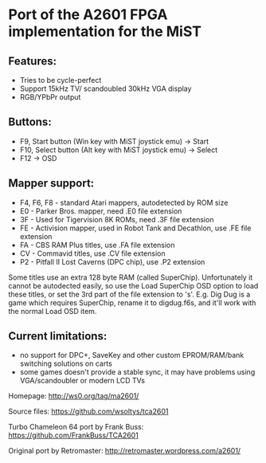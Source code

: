 # Port of the A2601 FPGA implementation for the MiST

## Features:
- Tries to be cycle-perfect
- Support 15kHz TV/ scandoubled 30kHz VGA display
- RGB/YPbPr output

## Buttons:
- F9, Start button (Win key with MiST joystick emu)    -> Start
- F10, Select button (Alt key with MiST joystick emu)  -> Select
- F12                                                  -> OSD

## Mapper support:
- F4, F6, F8 - standard Atari mappers, autodetected by ROM size
- E0 - Parker Bros. mapper, need .E0 file extension
- 3F - Used for Tigervision 8K ROMs, need .3F file extension
- FE - Activision mapper, used in Robot Tank and Decathlon, use .FE file extension
- FA - CBS RAM Plus titles, use .FA file extension
- CV - Commavid titles, use .CV file extension
- P2 - Pitfall II Lost Caverns (DPC chip), use .P2 extension

Some titles use an extra 128 byte RAM (called SuperChip). Unfortunately it cannot be
autodected easily, so use the Load SuperChip OSD option to load these titles, or set
the 3rd part of the file extension to 's'. E.g. Dig Dug is a game which requires
SuperChip, rename it to digdug.f6s, and it'll work with the normal Load OSD item.

## Current limitations:
- no support for DPC+, SaveKey and other custom EPROM/RAM/bank switching solutions
  on carts
- some games doesn't provide a stable sync, it may have problems using VGA/scandoubler
  or modern LCD TVs

Homepage:
http://ws0.org/tag/ma2601/

Source files:
https://github.com/wsoltys/tca2601

Turbo Chameleon 64 port by Frank Buss:
https://github.com/FrankBuss/TCA2601

Original port by Retromaster:
http://retromaster.wordpress.com/a2601/

